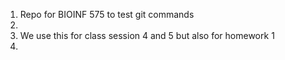 1. Repo for BIOINF 575 to test git commands
2.
3. We use this for class session 4 and 5 but also for homework 1
4.

